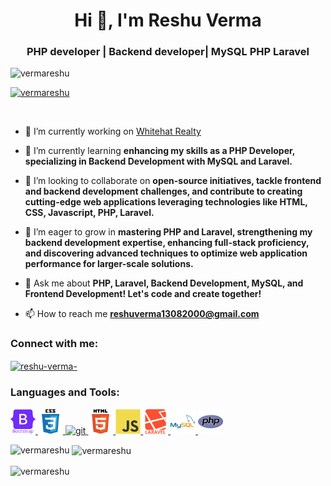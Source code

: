 <h1 align="center">Hi 👋, I'm Reshu Verma</h1>
<h3 align="center">PHP developer | Backend developer| MySQL PHP Laravel</h3>

<p align="left"> <img src="https://komarev.com/ghpvc/?username=vermareshu&label=Profile%20views&color=0e75b6&style=flat" alt="vermareshu" /> </p>

<p align="left"> <a href="https://github.com/ryo-ma/github-profile-trophy"><img src="https://github-profile-trophy.vercel.app/?username=vermareshu" alt="vermareshu" /></a> </p>

<p align="left"> <a href="https://twitter.com/" target="blank"><img src="https://img.shields.io/twitter/follow/?logo=twitter&style=for-the-badge" alt="" /></a> </p>

- 🔭 I’m currently working on [Whitehat Realty](whitehat.realty)

- 🌱 I’m currently learning **enhancing my skills as a PHP Developer, specializing in Backend Development with MySQL and Laravel.**

- 👯 I’m looking to collaborate on **open-source initiatives, tackle frontend and backend development challenges, and contribute to creating cutting-edge web applications leveraging technologies like HTML, CSS, Javascript, PHP, Laravel.**

- 🤝 I’m eager to grow in **mastering PHP and Laravel, strengthening my backend development expertise, enhancing full-stack proficiency, and discovering advanced techniques to optimize web application performance for larger-scale solutions.**

- 💬 Ask me about **PHP, Laravel, Backend Development, MySQL, and Frontend Development! Let's code and create together!**

- 📫 How to reach me **reshuverma13082000@gmail.com**

<h3 align="left">Connect with me:</h3>
<p align="left">
<a href="https://linkedin.com/in/reshu-verma-" target="blank"><img align="center" src="https://raw.githubusercontent.com/rahuldkjain/github-profile-readme-generator/master/src/images/icons/Social/linked-in-alt.svg" alt="reshu-verma-" height="30" width="40" /></a>
</p>

<h3 align="left">Languages and Tools:</h3>
<p align="left"> <a href="https://getbootstrap.com" target="_blank" rel="noreferrer"> <img src="https://raw.githubusercontent.com/devicons/devicon/master/icons/bootstrap/bootstrap-plain-wordmark.svg" alt="bootstrap" width="40" height="40"/> </a> <a href="https://www.w3schools.com/css/" target="_blank" rel="noreferrer"> <img src="https://raw.githubusercontent.com/devicons/devicon/master/icons/css3/css3-original-wordmark.svg" alt="css3" width="40" height="40"/> </a> <a href="https://git-scm.com/" target="_blank" rel="noreferrer"> <img src="https://www.vectorlogo.zone/logos/git-scm/git-scm-icon.svg" alt="git" width="40" height="40"/> </a> <a href="https://www.w3.org/html/" target="_blank" rel="noreferrer"> <img src="https://raw.githubusercontent.com/devicons/devicon/master/icons/html5/html5-original-wordmark.svg" alt="html5" width="40" height="40"/> </a> <a href="https://developer.mozilla.org/en-US/docs/Web/JavaScript" target="_blank" rel="noreferrer"> <img src="https://raw.githubusercontent.com/devicons/devicon/master/icons/javascript/javascript-original.svg" alt="javascript" width="40" height="40"/> </a> <a href="https://laravel.com/" target="_blank" rel="noreferrer"> <img src="https://raw.githubusercontent.com/devicons/devicon/master/icons/laravel/laravel-plain-wordmark.svg" alt="laravel" width="40" height="40"/> </a> <a href="https://www.mysql.com/" target="_blank" rel="noreferrer"> <img src="https://raw.githubusercontent.com/devicons/devicon/master/icons/mysql/mysql-original-wordmark.svg" alt="mysql" width="40" height="40"/> </a> <a href="https://www.php.net" target="_blank" rel="noreferrer"> <img src="https://raw.githubusercontent.com/devicons/devicon/master/icons/php/php-original.svg" alt="php" width="40" height="40"/> </a> </p>

<p><img align="left" src="https://github-readme-stats.vercel.app/api/top-langs?username=vermareshu&show_icons=true&locale=en&layout=compact" alt="vermareshu" /></p>

<p>&nbsp;<img align="center" src="https://github-readme-stats.vercel.app/api?username=vermareshu&show_icons=true&locale=en" alt="vermareshu" /></p>

<p><img align="center" src="https://github-readme-streak-stats.herokuapp.com/?user=vermareshu&" alt="vermareshu" /></p>
